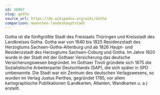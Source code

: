 ```yaml
---
id: 16067
slug: gotha
source_url: https://de.wikipedia.org/wiki/Gotha
comparison: muenchen-landeshauptstadt
---
```


Gotha ist die fünftgrößte Stadt des Freistaats Thüringen und Kreisstadt des Landkreises Gotha. Gotha war von 1640 bis 1825 Residenzstadt des Herzogtums Sachsen-Gotha-Altenburg und ab 1826 Haupt- und Residenzstadt des Herzogtums Sachsen-Coburg und Gotha. Im Jahre 1820 wurde in der Stadt mit der Gothaer Versicherung das deutsche Versicherungswesen begründet. Im Gothaer Tivoli gründete sich 1875 die Sozialistische Arbeiterpartei Deutschlands (SAP), die sich später in SPD umbenannte. Die Stadt war ein Zentrum des deutschen Verlagswesens, so wurden im Verlag Justus Perthes, gegründet 1785, vor allem kartographische Publikationen (Landkarten, Atlanten, Wandkarten u. a.) erstellt.
